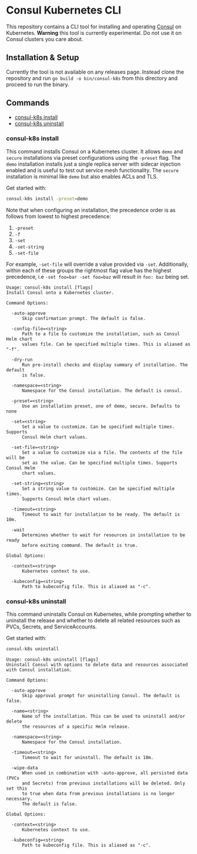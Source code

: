 # Consul Kubernetes CLI
This repository contains a CLI tool for installing and operating [Consul](https://www.consul.io/) on Kubernetes. 
**Warning** this tool is currently experimental. Do not use it on Consul clusters you care about.

## Installation & Setup
Currently the tool is not available on any releases page. Instead clone the repository and run `go build -o bin/consul-k8s`
from this directory and proceed to run the binary.

## Commands
* [consul-k8s install](#consul-k8s-install)
* [consul-k8s uninstall](#consul-k8s-uninstall)

### consul-k8s install
This command installs Consul on a Kubernetes cluster. It allows `demo` and `secure` installations via preset configurations
using the `-preset` flag. The `demo` installation installs just a single replica server with sidecar injection enabled and
is useful to test out service mesh functionality. The `secure` installation is minimal like `demo` but also enables ACLs and TLS.

Get started with:
```bash
consul-k8s install -preset=demo
```

Note that when configuring an installation, the precedence order is as follows from lowest to highest precedence:
1. `-preset`
2. `-f`
3. `-set`
4. `-set-string`
5. `-set-file`

For example, `-set-file` will override a value provided via `-set`. Additionally, within each of these groups the
rightmost flag value has the highest precedence, i.e `-set foo=bar -set foo=baz` will result in `foo: baz` being set.

```
Usage: consul-k8s install [flags]
Install Consul onto a Kubernetes cluster.

Command Options:

  -auto-approve
      Skip confirmation prompt. The default is false.

  -config-file=<string>
      Path to a file to customize the installation, such as Consul Helm chart
      values file. Can be specified multiple times. This is aliased as "-f".

  -dry-run
      Run pre-install checks and display summary of installation. The default
      is false.

  -namespace=<string>
      Namespace for the Consul installation. The default is consul.

  -preset=<string>
      Use an installation preset, one of demo, secure. Defaults to none

  -set=<string>
      Set a value to customize. Can be specified multiple times. Supports
      Consul Helm chart values.

  -set-file=<string>
      Set a value to customize via a file. The contents of the file will be
      set as the value. Can be specified multiple times. Supports Consul Helm
      chart values.

  -set-string=<string>
      Set a string value to customize. Can be specified multiple times.
      Supports Consul Helm chart values.

  -timeout=<string>
      Timeout to wait for installation to be ready. The default is 10m.

  -wait
      Determines whether to wait for resources in installation to be ready
      before exiting command. The default is true.

Global Options:

  -context=<string>
      Kubernetes context to use.

  -kubeconfig=<string>
      Path to kubeconfig file. This is aliased as "-c".

```

### consul-k8s uninstall
This command uninstalls Consul on Kubernetes, while prompting whether to uninstall the release and whether to delete all
related resources such as PVCs, Secrets, and ServiceAccounts.

Get started with:
```bash
consul-k8s uninstall
```

```
Usage: consul-k8s uninstall [flags]
Uninstall Consul with options to delete data and resources associated with Consul installation.

Command Options:

  -auto-approve
      Skip approval prompt for uninstalling Consul. The default is false.

  -name=<string>
      Name of the installation. This can be used to uninstall and/or delete
      the resources of a specific Helm release.

  -namespace=<string>
      Namespace for the Consul installation.

  -timeout=<string>
      Timeout to wait for uninstall. The default is 10m.

  -wipe-data
      When used in combination with -auto-approve, all persisted data (PVCs
      and Secrets) from previous installations will be deleted. Only set this
      to true when data from previous installations is no longer necessary.
      The default is false.

Global Options:

  -context=<string>
      Kubernetes context to use.

  -kubeconfig=<string>
      Path to kubeconfig file. This is aliased as "-c".
```